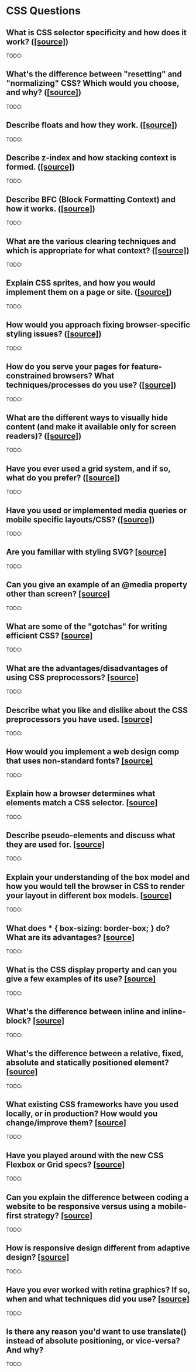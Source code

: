 # CSS Questions

## What is CSS selector specificity and how does it work? ([[source]](https://github.com/yangshun/front-end-interview-handbook/blob/master/questions/css-questions.md#describe-z-index-and-how-stacking-context-is-formed))
TODO:

## What's the difference between "resetting" and "normalizing" CSS? Which would you choose, and why? ([[source]](https://github.com/yangshun/front-end-interview-handbook/blob/master/questions/css-questions.md#describe-z-index-and-how-stacking-context-is-formed))
TODO:

## Describe floats and how they work. ([[source]](https://github.com/yangshun/front-end-interview-handbook/blob/master/questions/css-questions.md#describe-z-index-and-how-stacking-context-is-formed))
TODO:

## Describe z-index and how stacking context is formed. ([[source]](https://github.com/yangshun/front-end-interview-handbook/blob/master/questions/css-questions.md#describe-z-index-and-how-stacking-context-is-formed))
TODO:

## Describe BFC (Block Formatting Context) and how it works. ([[source]](https://github.com/yangshun/front-end-interview-handbook/blob/master/questions/css-questions.md#describe-z-index-and-how-stacking-context-is-formed))
TODO:

## What are the various clearing techniques and which is appropriate for what context? ([[source]](https://github.com/yangshun/front-end-interview-handbook/blob/master/questions/css-questions.md#describe-z-index-and-how-stacking-context-is-formed))
TODO:

## Explain CSS sprites, and how you would implement them on a page or site. ([[source]](https://github.com/yangshun/front-end-interview-handbook/blob/master/questions/css-questions.md#describe-z-index-and-how-stacking-context-is-formed))
TODO:

## How would you approach fixing browser-specific styling issues? ([[source]](https://github.com/yangshun/front-end-interview-handbook/blob/master/questions/css-questions.md#describe-z-index-and-how-stacking-context-is-formed))
TODO:

## How do you serve your pages for feature-constrained browsers? What techniques/processes do you use? ([[source]](https://github.com/yangshun/front-end-interview-handbook/blob/master/questions/css-questions.md#describe-z-index-and-how-stacking-context-is-formed))
TODO:

## What are the different ways to visually hide content (and make it available only for screen readers)? ([[source]](https://github.com/yangshun/front-end-interview-handbook/blob/master/questions/css-questions.md#describe-z-index-and-how-stacking-context-is-formed))
TODO:

## Have you ever used a grid system, and if so, what do you prefer? ([[source]](https://github.com/yangshun/front-end-interview-handbook/blob/master/questions/css-questions.md#describe-z-index-and-how-stacking-context-is-formed))
TODO:

## Have you used or implemented media queries or mobile specific layouts/CSS? ([[source]](https://github.com/yangshun/front-end-interview-handbook/blob/master/questions/css-questions.md#describe-z-index-and-how-stacking-context-is-formed))
TODO:

## Are you familiar with styling SVG? [[source]](https://github.com/yangshun/front-end-interview-handbook/blob/master/questions/css-questions.md#describe-z-index-and-how-stacking-context-is-formed)
TODO:

## Can you give an example of an @media property other than screen? [[source]](https://github.com/yangshun/front-end-interview-handbook/blob/master/questions/css-questions.md#describe-z-index-and-how-stacking-context-is-formed)
TODO:

## What are some of the "gotchas" for writing efficient CSS? [[source]](https://github.com/yangshun/front-end-interview-handbook/blob/master/questions/css-questions.md#describe-z-index-and-how-stacking-context-is-formed)
TODO:

## What are the advantages/disadvantages of using CSS preprocessors? [[source]](https://github.com/yangshun/front-end-interview-handbook/blob/master/questions/css-questions.md#describe-z-index-and-how-stacking-context-is-formed)
TODO:

## Describe what you like and dislike about the CSS preprocessors you have used. [[source]](https://github.com/yangshun/front-end-interview-handbook/blob/master/questions/css-questions.md#describe-z-index-and-how-stacking-context-is-formed)
TODO:

## How would you implement a web design comp that uses non-standard fonts? [[source]](https://github.com/yangshun/front-end-interview-handbook/blob/master/questions/css-questions.md#describe-z-index-and-how-stacking-context-is-formed)
TODO:

## Explain how a browser determines what elements match a CSS selector. [[source]](https://github.com/yangshun/front-end-interview-handbook/blob/master/questions/css-questions.md#describe-z-index-and-how-stacking-context-is-formed)
TODO:

## Describe pseudo-elements and discuss what they are used for. [[source]](https://github.com/yangshun/front-end-interview-handbook/blob/master/questions/css-questions.md#describe-z-index-and-how-stacking-context-is-formed)
TODO:

## Explain your understanding of the box model and how you would tell the browser in CSS to render your layout in different box models. [[source]](https://github.com/yangshun/front-end-interview-handbook/blob/master/questions/css-questions.md#describe-z-index-and-how-stacking-context-is-formed)
TODO:

## What does * { box-sizing: border-box; } do? What are its advantages? [[source]](https://github.com/yangshun/front-end-interview-handbook/blob/master/questions/css-questions.md#describe-z-index-and-how-stacking-context-is-formed)
TODO:

## What is the CSS display property and can you give a few examples of its use? [[source]](https://github.com/yangshun/front-end-interview-handbook/blob/master/questions/css-questions.md#describe-z-index-and-how-stacking-context-is-formed)
TODO:

## What's the difference between inline and inline-block? [[source]](https://github.com/yangshun/front-end-interview-handbook/blob/master/questions/css-questions.md#describe-z-index-and-how-stacking-context-is-formed)
TODO:

## What's the difference between a relative, fixed, absolute and statically positioned element? [[source]](https://github.com/yangshun/front-end-interview-handbook/blob/master/questions/css-questions.md#describe-z-index-and-how-stacking-context-is-formed)
TODO:

## What existing CSS frameworks have you used locally, or in production? How would you change/improve them? [[source]](https://github.com/yangshun/front-end-interview-handbook/blob/master/questions/css-questions.md#describe-z-index-and-how-stacking-context-is-formed)
TODO:

## Have you played around with the new CSS Flexbox or Grid specs? [[source]](https://github.com/yangshun/front-end-interview-handbook/blob/master/questions/css-questions.md#describe-z-index-and-how-stacking-context-is-formed)
TODO:

## Can you explain the difference between coding a website to be responsive versus using a mobile-first strategy? [[source]](https://github.com/yangshun/front-end-interview-handbook/blob/master/questions/css-questions.md#describe-z-index-and-how-stacking-context-is-formed)
TODO:

## How is responsive design different from adaptive design? [[source]](https://github.com/yangshun/front-end-interview-handbook/blob/master/questions/css-questions.md#describe-z-index-and-how-stacking-context-is-formed)
TODO:

## Have you ever worked with retina graphics? If so, when and what techniques did you use? [[source]](https://github.com/yangshun/front-end-interview-handbook/blob/master/questions/css-questions.md#describe-z-index-and-how-stacking-context-is-formed)
TODO:

## Is there any reason you'd want to use translate() instead of absolute positioning, or vice-versa? And why?
TODO:
